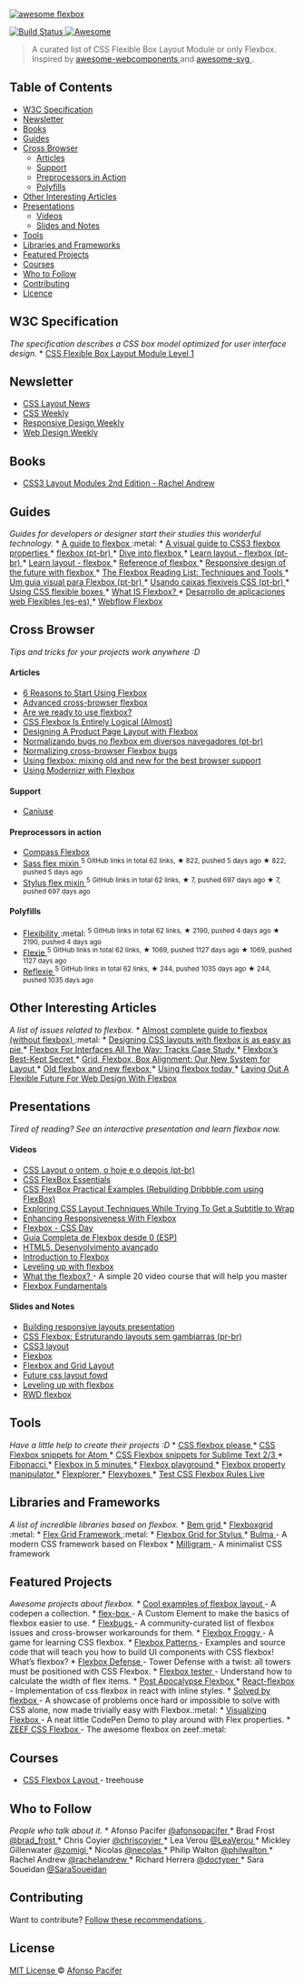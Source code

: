 <p>
 <a href="https://github.com/afonsopacifer/awesome-flexbox/">
  <img alt="awesome flexbox" src="awesome-flexbox.jpg"/>
 </a>
</p>
<p>
 <a href="https://travis-ci.org/afonsopacifer/awesome-flexbox">
  <img alt="Build Status" src="https://travis-ci.org/afonsopacifer/awesome-flexbox.svg?branch=master"/>
 </a>
 <a href="https://github.com/sindresorhus/awesome">
  <img alt="Awesome" src="https://cdn.rawgit.com/sindresorhus/awesome/d7305f38d29fed78fa85652e3a63e154dd8e8829/media/badge.svg"/>
 </a>
</p>
<blockquote>
 <p>
  A curated list of CSS Flexible Box Layout Module or only Flexbox.
  Inspired by
  <a href="https://github.com/obetomuniz/awesome-webcomponents">
   awesome-webcomponents
  </a>
  and
  <a href="https://github.com/willianjusten/awesome-svg">
   awesome-svg
  </a>
  .
 </p>
</blockquote>
<h2>
 Table of Contents
</h2>
<ul>
 <li>
  <a href="#w3c-specification">
   W3C Specification
  </a>
 </li>
 <li>
  <a href="#newsletter">
   Newsletter
  </a>
 </li>
 <li>
  <a href="#books">
   Books
  </a>
 </li>
 <li>
  <a href="#guides">
   Guides
  </a>
 </li>
 <li>
  <a href="#cross-browser">
   Cross Browser
  </a>
  <ul>
   <li>
    <a href="#articles">
     Articles
    </a>
   </li>
   <li>
    <a href="#support">
     Support
    </a>
   </li>
   <li>
    <a href="#preprocessors-in-action">
     Preprocessors in Action
    </a>
   </li>
   <li>
    <a href="#polyfills">
     Polyfills
    </a>
   </li>
  </ul>
 </li>
 <li>
  <a href="#other-interesting-articles">
   Other Interesting Articles
  </a>
 </li>
 <li>
  <a href="#presentations">
   Presentations
  </a>
  <ul>
   <li>
    <a href="#videos">
     Videos
    </a>
   </li>
   <li>
    <a href="#slides-and-notes">
     Slides and Notes
    </a>
   </li>
  </ul>
 </li>
 <li>
  <a href="#tools">
   Tools
  </a>
 </li>
 <li>
  <a href="#libraries-and-frameworks">
   Libraries and Frameworks
  </a>
 </li>
 <li>
  <a href="#featured-projects">
   Featured Projects
  </a>
 </li>
 <li>
  <a href="#courses">
   Courses
  </a>
 </li>
 <li>
  <a href="#who-to-follow">
   Who to Follow
  </a>
 </li>
 <li>
  <a href="#contributing">
   Contributing
  </a>
 </li>
 <li>
  <a href="#licence">
   Licence
  </a>
 </li>
</ul>
<h2>
 W3C Specification
</h2>
<p>
 <em>
  The specification describes a CSS box model optimized for user interface design.
 </em>
 *
 <a href="http://www.w3.org/TR/css3-flexbox/">
  CSS Flexible Box Layout Module Level 1
 </a>
</p>
<h2>
 Newsletter
</h2>
<ul>
 <li>
  <a href="http://csslayout.news/">
   CSS Layout News
  </a>
 </li>
 <li>
  <a href="http://css-weekly.com/">
   CSS Weekly
  </a>
 </li>
 <li>
  <a href="http://responsivedesignweekly.com/">
   Responsive Design Weekly
  </a>
 </li>
 <li>
  <a href="https://web-design-weekly.com/">
   Web Design Weekly
  </a>
 </li>
</ul>
<h2>
 Books
</h2>
<ul>
 <li>
  <a href="http://rachelandrew.co.uk/books/css3-layout-modules">
   CSS3 Layout Modules 2nd Edition - Rachel Andrew
  </a>
 </li>
</ul>
<h2>
 Guides
</h2>
<p>
 <em>
  Guides for developers or designer start their studies this wonderful technology.
 </em>
 *
 <a href="https://css-tricks.com/snippets/css/a-guide-to-flexbox/">
  A guide to flexbox
 </a>
 :metal:
*
 <a href="https://scotch.io/tutorials/a-visual-guide-to-css3-flexbox-properties">
  A visual guide to CSS3 flexbox properties
 </a>
 *
 <a href="http://desenvolvimentoparaweb.com/css/flexbox/">
  flexbox (pt-br)
 </a>
 *
 <a href="http://bocoup.com/weblog/dive-into-flexbox/">
  Dive into flexbox
 </a>
 *
 <a href="http://pt-br.learnlayout.com/flexbox.html">
  Learn layout - flexbox (pt-br)
 </a>
 *
 <a href="http://learnlayout.com/flexbox.html">
  Learn layout - flexbox
 </a>
 *
 <a href="http://tympanus.net/codrops/css_reference/flexbox/">
  Reference of flexbox
 </a>
 *
 <a href="http://blog.teamtreehouse.com/responsive-design-of-the-future-with-flexbox">
  Responsive design of the future with flexbox
 </a>
 *
 <a href="https://www.smashingmagazine.com/author/cosima-mielke/">
  The Flexbox Reading List: Techniques and Tools
 </a>
 *
 <a href="http://edsonjunior.com/um-guia-visual-para-flexbox/">
  Um guia visual para Flexbox (pt-br)
 </a>
 *
 <a href="https://developer.mozilla.org/pt-BR/docs/CSS/Usando_caixas_flexiveis_css">
  Usando caixas flexiveis CSS (pt-br)
 </a>
 *
 <a href="https://developer.mozilla.org/en-US/docs/Web/Guide/CSS/Flexible_boxes">
  Using CSS flexible boxes
 </a>
 *
 <a href="https://medium.com/@spaceninja/what-is-flexbox-6aed968555ef">
  What IS Flexbox?
 </a>
 *
 <a href="http://nucliweb.github.io/flexbox/">
  Desarrollo de aplicaciones web Flexibles (es-es)
 </a>
 *
 <a href="https://flexbox.webflow.com/">
  Webflow Flexbox
 </a>
</p>
<h2>
 Cross Browser
</h2>
<p>
 <em>
  Tips and tricks for your projects work anywhere :D
 </em>
</p>
<h4>
 Articles
</h4>
<ul>
 <li>
  <a href="http://bitsofco.de/6-reasons-to-start-using-flexbox/?utm_campaign=CSS%2BLayout%2BNews&utm_medium=email&utm_source=CSS_Layout_News_31">
   6 Reasons to Start Using Flexbox
  </a>
 </li>
 <li>
  <a href="https://dev.opera.com/articles/advanced-cross-browser-flexbox/">
   Advanced cross-browser flexbox
  </a>
 </li>
 <li>
  <a href="http://www.sitepoint.com/are-we-ready-to-use-flexbox/">
   Are we ready to use flexbox?
  </a>
 </li>
 <li>
  <a href="https://paulrobertlloyd.com/2016/03/logical_flexbox">
   CSS Flexbox Is Entirely Logical (Almost)
  </a>
 </li>
 <li>
  <a href="https://css-tricks.com/designing-a-product-page-layout-with-flexbox/">
   Designing A Product Page Layout with Flexbox
  </a>
 </li>
 <li>
  <a href="http://imasters.com.br/front-end/css/normalizando-bugs-no-flexbox-em-diversos-navegadores/?trace=1519021197&source=single">
   Normalizando bugs no flexbox em diversos navegadores (pt-br)
  </a>
 </li>
 <li>
  <a href="http://philipwalton.com/articles/normalizing-cross-browser-flexbox-bugs/">
   Normalizing cross-browser Flexbox bugs
  </a>
 </li>
 <li>
  <a href="https://css-tricks.com/using-flexbox/">
   Using flexbox: mixing old and new for the best browser support
  </a>
 </li>
 <li>
  <a href="http://zomigi.com/blog/using-modernizr-with-flexbox/?utm_campaign=CSS%2BLayout%2BNews&utm_medium=email&utm_source=CSS_Layout_News_8">
   Using Modernizr with Flexbox
  </a>
 </li>
</ul>
<h4>
 Support
</h4>
<ul>
 <li>
  <a href="http://caniuse.com/flexbox">
   Caniuse
  </a>
 </li>
</ul>
<h4>
 Preprocessors in action
</h4>
<ul>
 <li>
  <a href="http://compass-style.org/reference/compass/css3/flexbox/">
   Compass Flexbox
  </a>
 </li>
 <li>
  <a href="https://github.com/mastastealth/sass-flex-mixin">
   Sass flex mixin
  </a>
  <sup>
   5 GitHub links in total 62 links, ★ 822, pushed 5 days ago
  </sup>
  <sup>
   &#9733 822, pushed 5 days ago
  </sup>
 </li>
 <li>
  <a href="https://github.com/differui/stylus-flex-mixin">
   Stylus flex mixin
  </a>
  <sup>
   5 GitHub links in total 62 links, ★ 7, pushed 697 days ago
  </sup>
  <sup>
   &#9733 7, pushed 697 days ago
  </sup>
 </li>
</ul>
<h4>
 Polyfills
</h4>
<ul>
 <li>
  <a href="https://github.com/10up/flexibility">
   Flexibility
  </a>
  :metal:
  <sup>
   5 GitHub links in total 62 links, ★ 2190, pushed 4 days ago
  </sup>
  <sup>
   &#9733 2190, pushed 4 days ago
  </sup>
 </li>
 <li>
  <a href="https://github.com/doctyper/flexie">
   Flexie
  </a>
  <sup>
   5 GitHub links in total 62 links, ★ 1069, pushed 1127 days ago
  </sup>
  <sup>
   &#9733 1069, pushed 1127 days ago
  </sup>
 </li>
 <li>
  <a href="https://github.com/doctyper/reflexie">
   Reflexie
  </a>
  <sup>
   5 GitHub links in total 62 links, ★ 244, pushed 1035 days ago
  </sup>
  <sup>
   &#9733 244, pushed 1035 days ago
  </sup>
 </li>
</ul>
<h2>
 Other Interesting Articles
</h2>
<p>
 <em>
  A list of issues related to flexbox.
 </em>
 *
 <a href="http://kyusuf.com/post/almost-complete-guide-to-flexbox-without-flexbox?utm_campaign=CSS%2BLayout%2BNews&utm_medium=email&utm_source=CSS_Layout_News_36">
  Almost complete guide to flexbox (without flexbox)
 </a>
 :metal:
*
 <a href="http://www.smashingmagazine.com/2015/03/02/harnessing-flexbox-for-todays-web-apps/">
  Designing CSS layouts with flexbox is as easy as pie
 </a>
 *
 <a href="http://www.smashingmagazine.com/2015/11/flexbox-interfaces-tracks-case-study/?utm_source=html5weekly&utm_medium=email">
  Flexbox For Interfaces All The Way: Tracks Case Study
 </a>
 *
 <a href="https://medium.com/@samserif/flexbox-s-best-kept-secret-bd3d892826b6#.i0v3krqo0">
  Flexbox’s Best-Kept Secret
 </a>
 *
 <a href="https://24ways.org/2015/grid-flexbox-box-alignment-our-new-system-for-layout/?utm_campaign=CSS%2BLayout%2BNews&utm_medium=email&utm_source=CSS_Layout_News_20">
  Grid, Flexbox, Box Alignment: Our New System for Layout
 </a>
 *
 <a href="https://css-tricks.com/old-flexbox-and-new-flexbox/">
  Old flexbox and new flexbox
 </a>
 *
 <a href="https://chriswrightdesign.com/experiments/using-flexbox-today/">
  Using flexbox today
 </a>
 *
 <a href="https://www.smashingmagazine.com/2015/08/flexible-future-for-web-design-with-flexbox/">
  Laying Out A Flexible Future For Web Design With Flexbox
 </a>
</p>
<h2>
 Presentations
</h2>
<p>
 <em>
  Tired of reading? See an interactive presentation and learn flexbox now.
 </em>
</p>
<h4>
 Videos
</h4>
<ul>
 <li>
  <a href="https://www.youtube.com/watch?v=MjK1MCjqmpU&list=PLnjYA3TxpDpgWE9cXwT5H7wEsG6ql-Q59&index=15">
   CSS Layout o ontem, o hoje e o depois (pt-br)
  </a>
 </li>
 <li>
  <a href="https://www.youtube.com/watch?v=G7EIAgfkhmg">
   CSS FlexBox Essentials
  </a>
 </li>
 <li>
  <a href="https://www.youtube.com/watch?v=H1lREysgdgc">
   CSS FlexBox Practical Examples (Rebuilding Dribbble.com using FlexBox)
  </a>
 </li>
 <li>
  <a href="https://css-tricks.com/video-screencasts/140-exploring-css-layout-techniques-while-trying-to-get-a-subtitle-to-wrap/">
   Exploring CSS Layout Techniques While Trying To Get a Subtitle to Wrap
  </a>
 </li>
 <li>
  <a href="https://www.youtube.com/watch?v=_98SE8WUvLk">
   Enhancing Responsiveness With Flexbox
  </a>
 </li>
 <li>
  <a href="https://vimeo.com/131664957">
   Flexbox - CSS Day
  </a>
 </li>
 <li>
  <a href="https://www.youtube.com/watch?v=F-KCncXMPk0">
   Guía Completa de Flexbox desde 0 (ESP)
  </a>
 </li>
 <li>
  <a href="https://www.youtube.com/watch?v=b9ZrOdTFkNk">
   HTML5. Desenvolvimento avançado
  </a>
 </li>
 <li>
  <a href="https://mijingo.com/lessons/guide-to-flexbox/?utm_campaign=CSS%2BLayout%2BNews&utm_medium=email&utm_source=CSS_Layout_News_34">
   Introduction to Flexbox
  </a>
 </li>
 <li>
  <a href="https://vimeo.com/96406277">
   Leveling up with flexbox
  </a>
 </li>
 <li>
  <a href="http://flexbox.io">
   What the flexbox?
  </a>
  - A simple 20 video course that will help you master
 </li>
 <li>
  <a href="https://egghead.io/lessons/misc-flexbox-fundamentals">
   Flexbox Fundamentals
  </a>
 </li>
</ul>
<h4>
 Slides and Notes
</h4>
<ul>
 <li>
  <a href="http://zomigi.com/blog/responsive-layouts-css-dev-conf/">
   Building responsive layouts presentation
  </a>
 </li>
 <li>
  <a href="https://speakerdeck.com/afonsopacifer/flexbox">
   CSS Flexbox: Estruturando layouts sem gambiarras (pr-br)
  </a>
 </li>
 <li>
  <a href="http://zomigi.com/blog/css3-layout/">
   CSS3 layout
  </a>
 </li>
 <li>
  <a href="http://zomigi.com/blog/flexbox-presentation/">
   Flexbox
  </a>
 </li>
 <li>
  <a href="http://pt.slideshare.net/diegoeis/flexbox-to-the-people">
   Flexbox and Grid Layout
  </a>
 </li>
 <li>
  <a href="http://zomigi.com/blog/future-css-layout-fowd/">
   Future css layout fowd
  </a>
 </li>
 <li>
  <a href="http://zomigi.com/blog/leveling-up-with-flexbox/">
   Leveling up with flexbox
  </a>
 </li>
 <li>
  <a href="http://zomigi.com/blog/rwd-flexbox/">
   RWD flexbox
  </a>
 </li>
</ul>
<h2>
 Tools
</h2>
<p>
 <em>
  Have a little help to create their projects :D
 </em>
 *
 <a href="http://demo.agektmr.com/flexbox/">
  CSS flexbox please
 </a>
 *
 <a href="https://github.com/brenopolanski/css-flexbox-atom-snippets">
  CSS Flexbox snippets for Atom
 </a>
 *
 <a href="https://github.com/brenopolanski/css-flexbox-sublime-snippets">
  CSS Flexbox snippets for Sublime Text 2/3
 </a>
 *
 <a href="https://github.com/maxsteenbergen/Fibonacci">
  Fibonacci
 </a>
 *
 <a href="https://cvan.io/flexboxin5/">
  Flexbox in 5 minutes
 </a>
 *
 <a href="https://web.archive.org/web/20151207135410/http://flexiejs.com/playground/">
  Flexbox playground
 </a>
 *
 <a href="http://codepen.io/enxaneta/full/adLPwv/">
  Flexbox property manipulator
 </a>
 *
 <a href="http://bennettfeely.com/flexplorer/">
  Flexplorer
 </a>
 *
 <a href="http://the-echoplex.net/flexyboxes/">
  Flexyboxes
 </a>
 *
 <a href="http://flexbox.help/">
  Test CSS Flexbox Rules Live
 </a>
</p>
<h2>
 Libraries and Frameworks
</h2>
<p>
 <em>
  A list of incredible libraries based on flexbox.
 </em>
 *
 <a href="https://github.com/bem-incubator/bem-grid">
  Bem grid
 </a>
 *
 <a href="https://github.com/kristoferjoseph/flexboxgrid">
  Flexboxgrid
 </a>
 :metal:
*
 <a href="https://afonsopacifer.github.io/flex-grid-framework/">
  Flex Grid Framework
 </a>
 :metal:
*
 <a href="http://stylusgrid.com">
  Flexbox Grid for Stylus
 </a>
 *
 <a href="http://bulma.io/">
  Bulma
 </a>
 - A modern CSS framework based on Flexbox
*
 <a href="http://milligram.github.io/">
  Milligram
 </a>
 - A minimalist CSS framework
</p>
<h2>
 Featured Projects
</h2>
<p>
 <em>
  Awesome projects about flexbox.
 </em>
 *
 <a href="http://codepen.io/collection/KegmA/">
  Cool examples of flexbox layout
 </a>
 - A codepen a collection.
*
 <a href="https://github.com/potch/flex-box">
  flex-box
 </a>
 - A Custom Element to make the basics of flexbox easier to use.
*
 <a href="https://github.com/philipwalton/flexbugs">
  Flexbugs
 </a>
 - A community-curated list of flexbox issues and cross-browser workarounds for them.
*
 <a href="http://flexboxfroggy.com/">
  Flexbox Froggy
 </a>
 - A game for learning CSS flexbox.
*
 <a href="http://www.flexboxpatterns.com/">
  Flexbox Patterns
 </a>
 - Examples and source code that will teach you how to build UI components with CSS flexbox! What’s flexbox?
*
 <a href="http://www.flexboxdefense.com/">
  Flexbox Defense
 </a>
 - Tower Defense with a twist: all towers must be positioned with CSS Flexbox.
*
 <a href="http://madebymike.com.au/demos/flexbox-tester/">
  Flexbox tester
 </a>
 - Understand how to calculate the width of flex items.
*
 <a href="https://github.com/afonsopacifer/post-apocalypse-flexbox">
  Post Apocalypse Flexbox
 </a>
 *
 <a href="https://github.com/tcoopman/react-flexbox">
  React-flexbox
 </a>
 - Implementation of css flexbox in react with inline styles.
*
 <a href="https://github.com/philipwalton/solved-by-flexbox">
  Solved by flexbox
 </a>
 - A showcase of problems once hard or impossible to solve with CSS alone, now made trivially easy with Flexbox.:metal:
*
 <a href="http://codepen.io/paultrone/pen/xwxNmQ?utm_campaign=CSS%2BLayout%2BNews&utm_medium=email&utm_source=CSS_Layout_News_6">
  Visualizing Flexbox
 </a>
 - A neat little CodePen Demo to play around with Flex properties.
*
 <a href="https://css-flexbox.zeef.com/afonso.pacifer">
  ZEEF CSS Flexbox
 </a>
 - The awesome flexbox on zeef.:metal:
</p>
<h2>
 Courses
</h2>
<ul>
 <li>
  <a href="https://teamtreehouse.com/library/css-flexbox-layout?utm_source=Responsive+Design+Weekly&utm_campaign=e4dbc18ebc-Responsive_Design_Weekly_184&utm_medium=email&utm_term=0_df65b6d7c8-e4dbc18ebc-59080665&goal=0_df65b6d7c8-e4dbc18ebc-59080665">
   CSS Flexbox Layout
  </a>
  - treehouse
 </li>
</ul>
<h2>
 Who to Follow
</h2>
<p>
 <em>
  People who talk about it.
 </em>
 * Afonso Pacifer
 <a href="https://twitter.com/afonsopacifer">
  @afonsopacifer
 </a>
 * Brad Frost
 <a href="https://twitter.com/brad_frost">
  @brad_frost
 </a>
 * Chris Coyier
 <a href="https://twitter.com/chriscoyier">
  @chriscoyier
 </a>
 * Lea Verou
 <a href="https://twitter.com/leaverou">
  @LeaVerou
 </a>
 * Mickley Gillenwater
 <a href="https://twitter.com/zomigi">
  @zomigi
 </a>
 * Nicolas
 <a href="https://twitter.com/necolas">
  @necolas
 </a>
 * Philip Walton
 <a href="https://twitter.com/philwalton">
  @philwalton
 </a>
 * Rachel Andrew
 <a href="https://twitter.com/rachelandrew">
  @rachelandrew
 </a>
 * Richard Herrera
 <a href="https://twitter.com/doctyper">
  @doctyper
 </a>
 * Sara Soueidan
 <a href="https://twitter.com/SaraSoueidan">
  @SaraSoueidan
 </a>
</p>
<h2>
 Contributing
</h2>
<p>
 Want to contribute?
 <a href="https://github.com/afonsopacifer/awesome-flexbox/blob/master/contributing.md">
  Follow these recommendations
 </a>
 .
</p>
<h2>
 License
</h2>
<p>
 <a href="https://github.com/afonsopacifer/awesome-flexbox/blob/master/license.md">
  MIT License
 </a>
 ©
 <a href="http://afonsopacifer.com/">
  Afonso Pacifer
 </a>
</p>
